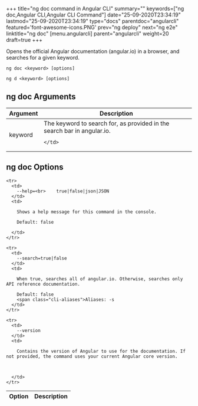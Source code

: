 +++
title="ng doc command in Angular CLI"
summary=""
keywords=["ng doc,Angular CLI,Angular CLI Command"]
date="25-09-2020T23:34:19"
lastmod="25-09-2020T23:34:19"
type="docs"
parentdoc="angularcli"
featured='font-awesome-icons.PNG'
prev="ng deploy"
next="ng e2e"
linktitle="ng doc"
[menu.angularcli]
parent="angularcli"
weight=20
draft=true
+++

Opens the official Angular documentation (angular.io) in a browser, and searches for a given keyword.

```
ng doc <keyword> [options]
```

```
ng d <keyword> [options]
```

## ng doc Arguments

<div class='table-responsive'><table class='table'>

  <thead>
    <tr>
      <th>Argument</th>
      <th>Description</th>
    </tr>
  </thead>
  <tbody>
  
  <tr>
    <td>keyword</td>
    <td>
      The keyword to search for, as provided in the search bar in angular.io.

      
    </td>
  </tr>
  
  </tbody>

</table></div>

## ng doc Options

<div class='table-responsive'><table class='table'>

  <thead>
    <tr>
      <th>Option</th>
      <th>Description</th>
    </tr>
  </thead>
  <tbody>
  
    <tr>
      <td>
        --help=<br>    true|false|json|JSON
      </td>
      <td>
        
        Shows a help message for this command in the console.

        Default: false
        
      </td>
    </tr>
  
    <tr>
      <td>
        --search=true|false
      </td>
      <td>
        
        When true, searches all of angular.io. Otherwise, searches only API reference documentation.

        Default: false
        <span class="cli-aliases">Aliases: -s
      </td>
    </tr>
  
    <tr>
      <td>
        --version
      </td>
      <td>
        
        Contains the version of Angular to use for the documentation. If not provided, the command uses your current Angular core version.

        
        
      </td>
    </tr>
  
  </tbody>

</table></div>



